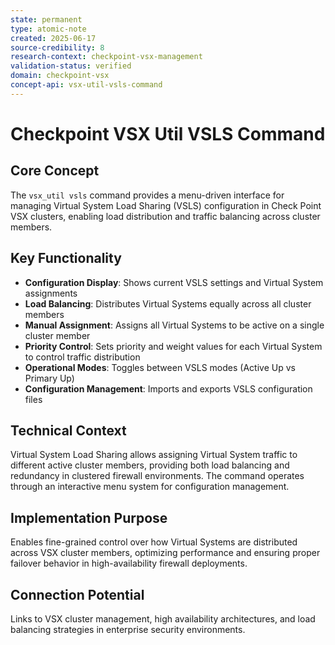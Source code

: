 ```yaml
---
state: permanent
type: atomic-note
created: 2025-06-17
source-credibility: 8
research-context: checkpoint-vsx-management
validation-status: verified
domain: checkpoint-vsx
concept-api: vsx-util-vsls-command
---
```


# Checkpoint VSX Util VSLS Command

## Core Concept
The `vsx_util vsls` command provides a menu-driven interface for managing Virtual System Load Sharing (VSLS) configuration in Check Point VSX clusters, enabling load distribution and traffic balancing across cluster members.

## Key Functionality
- **Configuration Display**: Shows current VSLS settings and Virtual System assignments
- **Load Balancing**: Distributes Virtual Systems equally across all cluster members
- **Manual Assignment**: Assigns all Virtual Systems to be active on a single cluster member
- **Priority Control**: Sets priority and weight values for each Virtual System to control traffic distribution
- **Operational Modes**: Toggles between VSLS modes (Active Up vs Primary Up)
- **Configuration Management**: Imports and exports VSLS configuration files

## Technical Context
Virtual System Load Sharing allows assigning Virtual System traffic to different active cluster members, providing both load balancing and redundancy in clustered firewall environments. The command operates through an interactive menu system for configuration management.

## Implementation Purpose
Enables fine-grained control over how Virtual Systems are distributed across VSX cluster members, optimizing performance and ensuring proper failover behavior in high-availability firewall deployments.

## Connection Potential
Links to VSX cluster management, high availability architectures, and load balancing strategies in enterprise security environments.